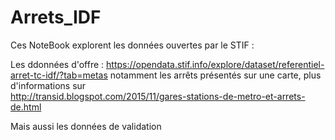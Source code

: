 # Arrets_IDF
Ces NoteBook explorent les données ouvertes par le STIF : 

Les ddonnées d'offre : 
      https://opendata.stif.info/explore/dataset/referentiel-arret-tc-idf/?tab=metas
      notamment les arrêts présentés sur une carte, plus d'informations sur  
      http://transid.blogspot.com/2015/11/gares-stations-de-metro-et-arrets-de.html

Mais aussi les données de validation
